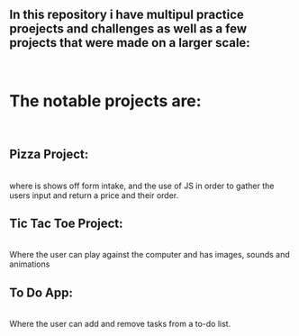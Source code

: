 <h2>In this repository i have multipul practice proejects and challenges as well as a few projects that were made on a larger scale:</h2>
<br>
<h1>The notable projects are:</h1>
<br>
<h2>Pizza Project:</h2> 
<br>
where is shows off form intake, and the use of JS in order to gather the users input and return a price and their order.
<br>
<h2>Tic Tac Toe Project:</h2> 
<br>
Where the user can play against the computer and has images, sounds and animations
<br>
<h2>To Do App:</h2>
<br>
Where the user can add and remove tasks from a to-do list.

